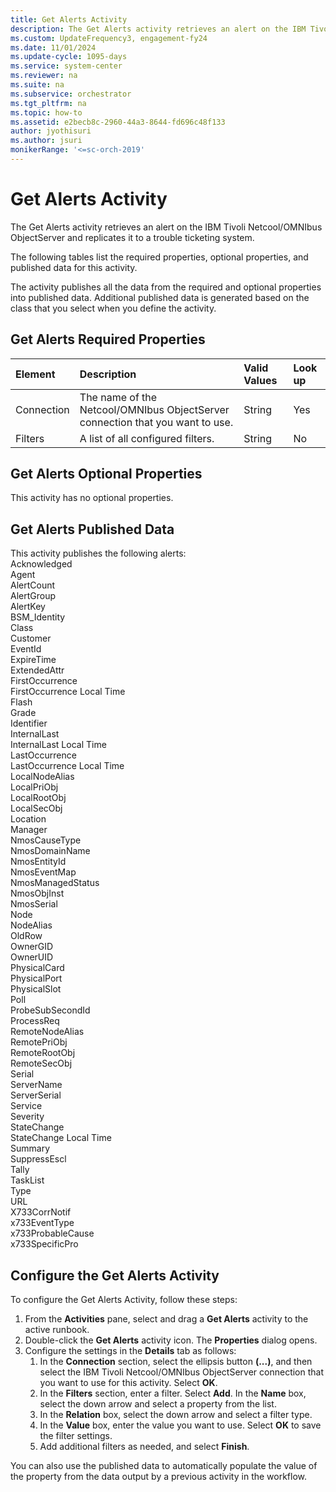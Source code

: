 ```yaml
---
title: Get Alerts Activity
description: The Get Alerts activity retrieves an alert on the IBM Tivoli Netcool/OMNIbus ObjectServer and replicates it to a trouble ticketing system.
ms.custom: UpdateFrequency3, engagement-fy24
ms.date: 11/01/2024
ms.update-cycle: 1095-days
ms.service: system-center
ms.reviewer: na
ms.suite: na
ms.subservice: orchestrator
ms.tgt_pltfrm: na
ms.topic: how-to
ms.assetid: e2becb8c-2960-44a3-8644-fd696c48f133
author: jyothisuri
ms.author: jsuri
monikerRange: '<=sc-orch-2019'
---
```


# Get Alerts Activity

The Get Alerts activity retrieves an alert on the IBM Tivoli Netcool/OMNIbus ObjectServer and replicates it to a trouble ticketing system.

The following tables list the required properties, optional properties, and published data for this activity.

The activity publishes all the data from the required and optional properties into published data. Additional published data is generated based on the class that you select when you define the activity.

## Get Alerts Required Properties

| Element   | Description   | Valid Values | Look up |
|:---|:---|:---|:---|
| Connection | The name of the Netcool/OMNIbus ObjectServer connection that you want to use. | String   | Yes   |
| Filters   | A list of all configured filters.   | String   | No   |

## Get Alerts Optional Properties

This activity has no optional properties.

## Get Alerts Published Data

This activity publishes the following alerts:<br>Acknowledged<br>Agent<br>AlertCount<br>AlertGroup<br>AlertKey<br>BSM\_Identity<br>Class<br>Customer<br>EventId<br>ExpireTime<br>ExtendedAttr<br>FirstOccurrence<br>FirstOccurrence Local Time<br>Flash<br>Grade<br>Identifier<br>InternalLast<br>InternalLast Local Time<br>LastOccurrence<br>LastOccurrence Local Time<br>LocalNodeAlias<br>LocalPriObj<br>LocalRootObj<br>LocalSecObj<br>Location<br>Manager<br>NmosCauseType<br>NmosDomainName<br>NmosEntityId<br>NmosEventMap<br>NmosManagedStatus<br>NmosObjInst<br>NmosSerial<br>Node<br>NodeAlias<br>OldRow<br>OwnerGID<br>OwnerUID<br>PhysicalCard<br>PhysicalPort<br>PhysicalSlot<br>Poll<br>ProbeSubSecondId<br>ProcessReq<br>RemoteNodeAlias<br>RemotePriObj<br>RemoteRootObj<br>RemoteSecObj<br>Serial<br>ServerName<br>ServerSerial<br>Service<br>Severity<br>StateChange<br>StateChange Local Time<br>Summary<br>SuppressEscl<br>Tally<br>TaskList<br>Type<br>URL<br>X733CorrNotif<br>x733EventType<br>x733ProbableCause<br>x733SpecificPro

## Configure the Get Alerts Activity

To configure the Get Alerts Activity, follow these steps:

1. From the **Activities** pane, select and drag a **Get Alerts** activity to the active runbook.
2. Double-click the **Get Alerts** activity icon. The **Properties** dialog opens.
3. Configure the settings in the **Details** tab as follows:
    1. In the **Connection** section, select the ellipsis button **(...)**, and then select the IBM Tivoli Netcool/OMNIbus ObjectServer connection that you want to use for this activity. Select **OK**.
    2. In the **Filters** section, enter a filter. Select **Add**. In the **Name** box, select the down arrow and select a property from the list.
    3. In the **Relation** box, select the down arrow and select a filter type.
    4. In the **Value** box, enter the value you want to use. Select **OK** to save the filter settings.
    5. Add additional filters as needed, and select **Finish**.

You can also use the published data to automatically populate the value of the property from the data output by a previous activity in the workflow.
